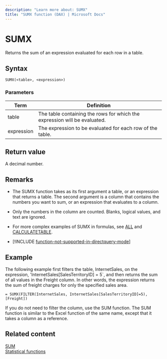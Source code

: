 ```yaml
---
description: "Learn more about: SUMX"
title: "SUMX function (DAX) | Microsoft Docs"
---
```

# SUMX

Returns the sum of an expression evaluated for each row in a table.  
  
## Syntax  
  
```dax
SUMX(<table>, <expression>)  
```
  
### Parameters  
  
|Term|Definition|  
|--------|--------------|  
|table|The table containing the rows for which the expression will be evaluated.|  
|expression|The expression to be evaluated for each row of the table.|  
  
## Return value

A decimal number.  
  
## Remarks

- The SUMX function takes as its first argument a table, or an expression that returns a table. The second argument is a column that contains the numbers you want to sum, or an expression that evaluates to a column.  
  
- Only the numbers in the column are counted. Blanks, logical values, and text are ignored.  
  
- For more complex examples of SUMX in formulas, see [ALL](all-function-dax.md) and [CALCULATETABLE](calculatetable-function-dax.md).  

- [!INCLUDE [function-not-supported-in-directquery-mode](includes/function-not-supported-in-directquery-mode.md)]

## Example

The following example first filters the table, InternetSales, on the expression, 'InternetSales[SalesTerritoryID] = 5`, and then returns the sum of all values in the Freight column. In other words, the expression returns the sum of freight charges for only the specified sales area.  
  
```dax
= SUMX(FILTER(InternetSales, InternetSales[SalesTerritoryID]=5),[Freight])  
```

If you do not need to filter the column, use the SUM function. The SUM function is similar to the Excel function of the same name, except that it takes a column as a reference.  
  
## Related content

[SUM](sum-function-dax.md)  
[Statistical functions](statistical-functions-dax.md)  
